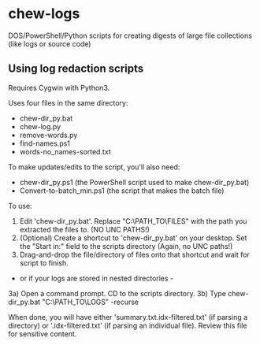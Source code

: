 # chew-logs
DOS/PowerShell/Python scripts for creating digests of large file collections (like logs or source code)

Using log redaction scripts
---------------------------

Requires Cygwin with Python3.

Uses four files in the same directory:
- chew-dir_py.bat
- chew-log.py
- remove-words.py
- find-names.ps1
- words-no_names-sorted.txt

To make updates/edits to the script, you'll also need:
- chew-dir_py.ps1 (the PowerShell script used to make chew-dir_py.bat)
- Convert-to-batch_min.ps1 (the script that makes the batch file)

To use:
1) Edit 'chew-dir_py.bat'. Replace "C:\PATH_TO\FILES" with the path
you extracted the files to. (NO UNC PATHS!)
2) (Optional) Create a shortcut to 'chew-dir_py.bat' on your desktop. Set the "Start in:" field
to the scripts directory (Again, no UNC paths!)
3) Drag-and-drop the file/directory of files onto that shortcut and wait for script to
finish.

- or if your logs are stored in nested directories -

3a) Open a command prompt. CD to the scripts directory.
3b) Type
	chew-dir_py.bat "C:\PATH_TO\LOGS" -recurse

When done, you will have either 'summary.txt.idx-filtered.txt' (if parsing a directory)
or '<log filename>.idx-filtered.txt' (if parsing an individual file). Review this file
for sensitive content.
